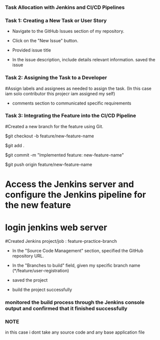 ###  Task Allocation with Jenkins and CI/CD Pipelines ###


### Task 1: Creating a New Task or User Story ###

* Navigate to the GitHub Issues section of my repository.
 
 * Click on the "New Issue" button.
 
 * Provided issue title
 
 * In the issue description, include details relevant information.  saved the issue

 ### Task 2: Assigning the Task to a Developer ###
 
 #Assign labels and assignees as needed to  assign the task.
 (In this case iam solo contributor this projecr iam assigned my self)

 * comments section to communicated specific requirements

### Task 3: Integrating the Feature into the CI/CD Pipeline ###

#Created a new branch for the feature using Git.
   
$git checkout -b feature/new-feature-name

$git add .

$git commit -m "Implemented feature: new-feature-name"

$git push origin feature/new-feature-name

# Access the Jenkins server and configure the Jenkins pipeline for the new feature #

# login jenkins web server 

#Created Jenkins project/job : feature-practice-branch

* In the "Source Code Management" section, specified the GitHub repository URL.

*  In the "Branches to build" field, given my specific branch name   (*/feature/user-registration)

*  saved the project

*  build the project successfully

  ### monitored the build process through the Jenkins console output and confirmed that it finished successfully  ###



### NOTE ###
in this case i dont take any source code and any base application file   


  




